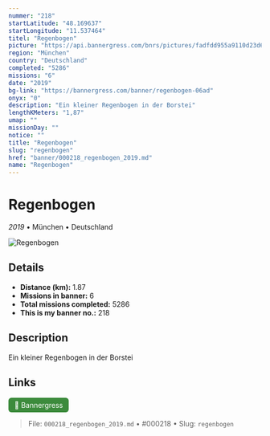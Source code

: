 ```yaml
---
nummer: "218"
startLatitude: "48.169637"
startLongitude: "11.537464"
titel: "Regenbogen"
picture: "https://api.bannergress.com/bnrs/pictures/fadfdd955a9110d23d6be48819554e48"
region: "München"
country: "Deutschland"
completed: "5286"
missions: "6"
date: "2019"
bg-link: "https://bannergress.com/banner/regenbogen-06ad"
onyx: "0"
description: "Ein kleiner Regenbogen in der Borstei"
lengthKMeters: "1,87"
umap: ""
missionDay: ""
notice: ""
title: "Regenbogen"
slug: "regenbogen"
href: "banner/000218_regenbogen_2019.md"
name: "Regenbogen"
---
```

# Regenbogen

*2019* • München • Deutschland

![Regenbogen](https://api.bannergress.com/bnrs/pictures/fadfdd955a9110d23d6be48819554e48)



## Details
- **Distance (km):** 1.87
- **Missions in banner:** 6
- **Total missions completed:** 5286
- **This is my banner no.:** 218



## Description
Ein kleiner Regenbogen in der Borstei



## Links
<a href="https://bannergress.com/banner/regenbogen-06ad" target="_blank" style="display:inline-block;margin-right:8px;padding:6px 12px;background:#3c8b3c;color:#fff;text-decoration:none;border-radius:6px;">🔗 Bannergress</a>



> File: `000218_regenbogen_2019.md` • #000218 • Slug: `regenbogen`
